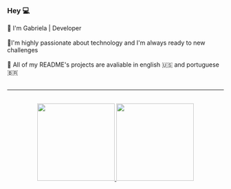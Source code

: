 ### Hey 💻

 🤍 I'm Gabriela | Developer
<br>
<br>
 🤍I'm highly passionate about technology and I'm always ready to new challenges
<br>
<br>
 🤍 All of my README's projects are avaliable in english 🇺🇸 and portuguese 🇧🇷
<br>
<br>


__________________________________________________________________________________________
<br>
<div align="center">
  <a href="https://github.com/gabiscltt">
  <img height="180em" src="https://github-readme-stats.vercel.app/api?username=gabiscltt&show_icons=true&theme=radical&include_all_commits=true&count_private=true"/>
  <img height="180em" src="https://github-readme-stats.vercel.app/api/top-langs/?username=gabiscltt&layout=compact&langs_count=7&theme=radical"/>
</div>

 
